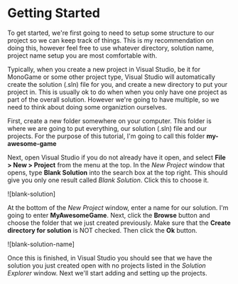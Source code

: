 # Getting Started
To get started, we're first going to need to setup some structure to our project so we can keep track of things. This is my recommendation on doing this, however feel free to use whatever directory, solution name, project name setup you are most comfortable with.

Typically, when you create a new project in Visual Studio, be it for MonoGame or some other project type, Visual Studio will automatically create the solution (.sln) file for you, and create a new directory to put your project in.  This is usually ok to do when when you only have one project as part of the overall solution. However we're going to have multiple, so we need to think about doing some organiztion ourselves.

First, create a new folder somewhere on your computer.  This folder is where we are going to put everything, our solution (.sln) file and our projects. For the purpose of this tutorial, I'm going to call this folder **my-awesome-game**

Next, open Visual Studio if you do not already have it open, and select **File > New > Project** from the menu at the top.  In the *New Project* window that opens, type **Blank Solution** into the search box at the top right. This should give you only one result called *Blank Solution*.  Click this to choose it.

![blank-solution]

At the bottom of the *New Project* window, enter a name for our solution. I'm going to enter **MyAwesomeGame**.  Next, click the **Browse** button and choose the folder that we just created previously.  Make sure that the **Create directory for solution** is NOT checked. Then click the **Ok** button.

![blank-solution-name]

Once this is finished, in Visual Studio you should see that we have the solution you just created open with no projects listed in the *Solution Explorer* window.  Next we'll start adding and setting up the projects.